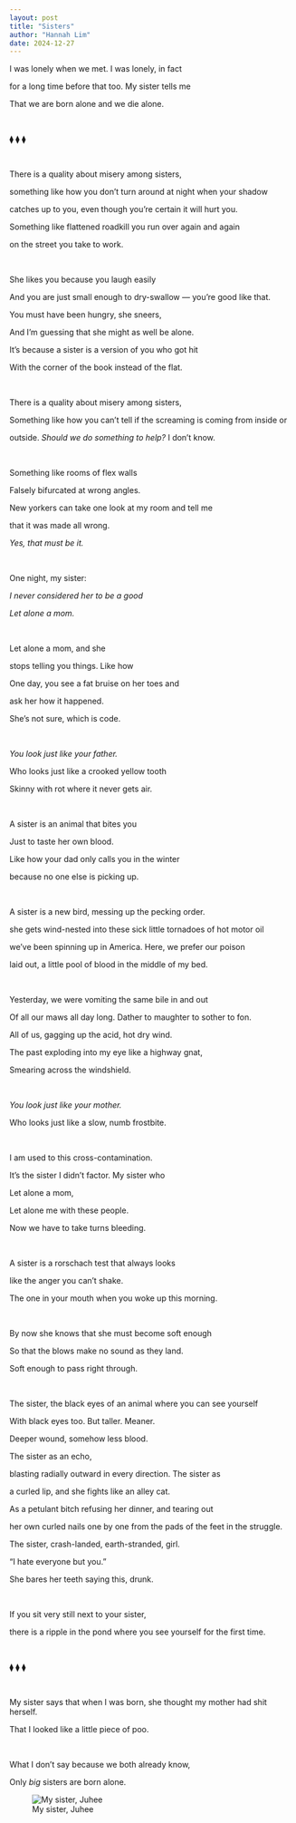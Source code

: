 ```yaml
---
layout: post
title: "Sisters"
author: "Hannah Lim"
date: 2024-12-27
---
```


I was lonely when we met. I was lonely, in fact 

for a long time before that too. My sister tells me

That we are born alone and we die alone. 

<br>

⧫ ⧫ ⧫

<br>

There is a quality about misery among sisters,

something like how you don’t turn around at night when your shadow

catches up to you, even though you’re certain it will hurt you.

Something like flattened roadkill you run over again and again

on the street you take to work.

<br>

She likes you because you laugh easily

And you are just small enough to dry-swallow — you’re good like that.

You must have been hungry, she sneers,

And I’m guessing that she might as well be alone.

It’s because a sister is a version of you who got hit 

With the corner of the book instead of the flat.

<br>

There is a quality about misery among sisters,

Something like how you can’t tell if the screaming is coming from inside or 

outside. _Should we do something to help?_ I don’t know. 

<br>

Something like rooms of flex walls

Falsely bifurcated at wrong angles.

New yorkers can take one look at my room and tell me 

that it was made all wrong.

_Yes, that must be it._

<br>

One night, my sister:

_I never considered her to be a good_

_Let alone a mom._

<br>

Let alone a mom, and she

stops telling you things. Like how

One day, you see a fat bruise on her toes and

ask her how it happened.

She’s not sure, which is code.

<br>

_You look just like your father._

Who looks just like a crooked yellow tooth

Skinny with rot where it never gets air.

<br>

A sister is an animal that bites you

Just to taste her own blood.

Like how your dad only calls you in the winter 

because no one else is picking up.

<br>

A sister is a new bird, messing up the pecking order.

she gets wind-nested into these sick little tornadoes of hot motor oil

we’ve been spinning up in America. Here, we prefer our poison

laid out, a little pool of blood in the middle of my bed. 

<br>

Yesterday, we were vomiting the same bile in and out

Of all our maws all day long. Dather to maughter to sother to fon.

All of us, gagging up the acid, hot dry wind.

The past exploding into my eye like a highway gnat,

Smearing across the windshield.

<br>

_You look just like your mother._

Who looks just like a slow, numb frostbite.

<br>

I am used to this cross-contamination.

It’s the sister I didn’t factor. My sister who

Let alone a mom,

Let alone me with these people.

Now we have to take turns bleeding.

<br>

A sister is a rorschach test that always looks

like the anger you can’t shake.

The one in your mouth when you woke up this morning.

<br>

By now she knows that she must become soft enough

So that the blows make no sound as they land.

Soft enough to pass right through.

<br>

The sister, the black eyes of an animal where you can see yourself

With black eyes too. But taller. Meaner.

Deeper wound, somehow less blood.

The sister as an echo, 

blasting radially outward in every direction. The sister as

a curled lip, and she fights like an alley cat. 

As a petulant bitch refusing her dinner, and tearing out 

her own curled nails one by one from the pads of the feet in the struggle. 

The sister, crash-landed, earth-stranded, girl. 

“I hate everyone but you.”

She bares her teeth saying this, drunk. 

<br>

If you sit very still next to your sister, 

there is a ripple in the pond where you see yourself for the first time.

<br>

⧫ ⧫ ⧫

<br>

My sister says that when I was born, she thought my mother had shit herself.

That I looked like a little piece of poo.

<br>

What I don’t say because we both already know,

Only _big_ sisters are born alone. 

<figure>
  <img alt="My sister, Juhee" src="{{ "/assets/images/juhee.jpeg" | relative_url }}" />
  <figcaption>
    My sister, Juhee
  </figcaption>
</figure>